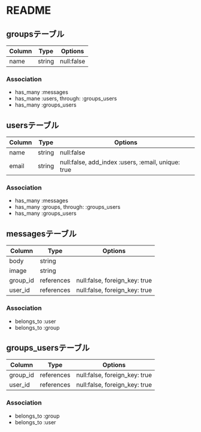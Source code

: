 # README

## groupsテーブル
|Column|Type|Options|
|------|----|-------|
|name|string|null:false|
### Association
- has_many :messages
- has_mane :users, through: :groups_users
- has_many :groups_users

## usersテーブル
|Column|Type|Options|
|------|----|-------|
|name|string|null:false|
|email|string|null:false, add_index :users, :email, unique: true|
### Association
- has_many :messages
- has_many :groups, through: :groups_users
- has_many :groups_users

## messagesテーブル
|Column|Type|Options|
|------|----|-------|
|body|string||
|image|string||
|group_id|references|null:false, foreign_key: true|
|user_id|references|null:false, foreign_key: true|
### Association
- belongs_to :user
- belongs_to :group

## groups_usersテーブル
|Column|Type|Options|
|------|----|-------|
|group_id|references|null:false, foreign_key: true|
|user_id|references|null:false, foreign_key: true|
### Association
- belongs_to :group
- belongs_to :user

